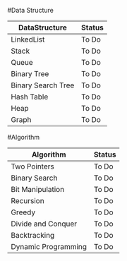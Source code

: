 #Data Structure

DataStructure|Status
-------------|------
LinkedList|To Do
Stack|To Do
Queue|To Do
Binary Tree|To Do
Binary Search Tree|To Do
Hash Table|To Do
Heap|To Do
Graph|To Do

#Algorithm

Algorithm|Status
---------|------
Two Pointers| To Do
Binary Search| To Do
Bit Manipulation| To Do
Recursion| To Do
Greedy| To Do
Divide and Conquer| To Do
Backtracking| To Do
Dynamic Programming| To Do
